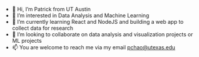 - 👋 Hi, I’m Patrick from UT Austin
- 👀 I’m interested in Data Analysis and Machine Learning
- 🌱 I’m currently learning React and NodeJS and building a web app to collect data for research
- 💞️ I’m looking to collaborate on data analysis and visualization projects or ML projects 
- 📫 You are welcome to reach me via my email pchao@utexas.edu
